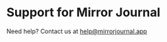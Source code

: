# Support for Mirror Journal

Need help? Contact us at [help@mirrorjournal.app](mailto:help@mirrorjournal.app)

